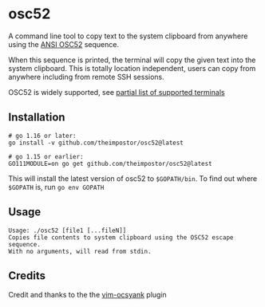 # osc52
A command line tool to copy text to the system clipboard from anywhere using the [ANSI OSC52](https://invisible-island.net/xterm/ctlseqs/ctlseqs.html#h3-Operating-System-Commands) sequence.

When this sequence is printed, the terminal will copy the given text into the system clipboard. This is totally location independent, users can copy from anywhere including from remote SSH sessions.

OSC52 is widely supported, see [partial list of supported terminals](https://github.com/ojroques/vim-oscyank/blob/main/README.md#vim-oscyank)

## Installation
```
# go 1.16 or later:
go install -v github.com/theimpostor/osc52@latest

# go 1.15 or earlier:
GO111MODULE=on go get github.com/theimpostor/osc52@latest
```

This will install the latest version of osc52 to `$GOPATH/bin`. To find out where `$GOPATH` is, run `go env GOPATH`

## Usage
```
Usage: ./osc52 [file1 [...fileN]]
Copies file contents to system clipboard using the OSC52 escape sequence.
With no arguments, will read from stdin.
```

## Credits
Credit and thanks to the the [vim-ocsyank](https://github.com/ojroques/vim-oscyank) plugin
